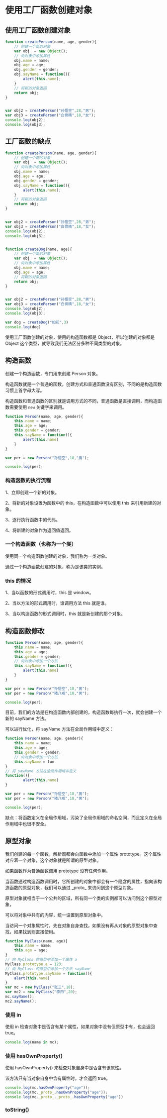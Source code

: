 # 使用工厂函数创建对象

## 使用工厂函数创建对象

```js
function createPerson(name, age, gender){
    // 创建一个新的对象
    var obj  = new Object();
    // 向对象中添加属性
    obj.name = name;
    obj.age = age;
    obj.gender = gender;
    obj.sayName = function(){
        alert(this.name);
    }
    // 将新的对象返回
    return obj;
}


var obj2 = createPerson("孙悟空",28,"男");
var obj3 = createPerson("白骨精",18,"女");
console.log(obj2);
console.log(obj3);
```

## 工厂函数的缺点

```js
function createPerson(name, age, gender){
    // 创建一个新的对象
    var obj  = new Object();
    // 向对象中添加属性
    obj.name = name;
    obj.age = age;
    obj.gender = gender;
    obj.sayName = function(){
        alert(this.name);
    }
    // 将新的对象返回
    return obj;
}


var obj2 = createPerson("孙悟空",28,"男");
var obj3 = createPerson("白骨精",18,"女");
console.log(obj2);
console.log(obj3);


function createDog(name, age){
    // 创建一个新的对象
    var obj  = new Object();
    // 向对象中添加属性
    obj.name = name;
    obj.age = age;
    // 将新的对象返回
    return obj;
}


var obj2 = createPerson("孙悟空",28,"男");
var obj3 = createPerson("白骨精",18,"女");
console.log(obj2);
console.log(obj3);

var dog = createDog("如花",3)
console.log(dog)
```

使用工厂函数创建的对象，使用的构造函数都是 Object，所以创建的对象都是 Object 这个类型，就导致我们无法区分多种不同类型的对象。

## 构造函数

创建一个构造函数，专门用来创建 Person 对象。

构造函数就是一个普通的函数，创建方式和普通函数没有区别，不同的是构造函数习惯上首字母大写。

构造函数和普通函数的区别就是调用方式的不同，普通函数是直接调用，而构造函数需要使用 `new` 关键字来调用。 

```js
function Person(name, age, gender){
    this.name = name;
    this.age = age;
    this.gender = gender;
    this.sayName = function(){
        alert(this.name)
    }
}

var per = new Person("孙悟空",18,"男");

console.log(per);
```

### 构造函数的执行流程

1、立即创建一个新的对象。

2、将新的对象设置为函数中的 this，在构造函数中可以使用 this 来引用新建的对象。

3、逐行执行函数中的代码。

4、将新建的对象作为返回值返回。

### 一个构造函数（也称为一个类）

使用同一个构造函数创建的对象，我们称为一类对象。

通过一个构造函数创建的对象，称为是该类的实例。

### this 的情况

1、当以函数的形式调用时，this 是 window。

2、当以方法的形式调用时，谁调用方法 this 就是谁。

3、当以构造函数的形式调用时，this 就是新创建的那个对象。

## 构造函数修改

```js
function Person(name, age, gender){
    this.name = name;
    this.age = age;
    this.gender = gender;
    // 向对象中添加一个方法
    this.sayName = function(){
        alert(this.name)
    }
}

var per = new Person("孙悟空",18,"男");
var per = new Person("猪八戒",18,"男");

console.log(per);
```

目前，我们的方法是在构造函数内部创建的，构造函数每执行一次，就会创建一个新的 sayName 方法。

可以进行优化，将 sayName 方法在全局作用域中定义：

```js
function Person(name, age, gender){
    this.name = name;
    this.age = age;
    this.gender = gender;
    // 向对象中添加一个方法
    this.sayName = fun
}
// 将 sayName 方法在全局作用域中定义
function(){
        alert(this.name)
}

var per = new Person("孙悟空",18,"男");
var per = new Person("猪八戒",18,"男");

console.log(per);
```

缺点：将函数定义在全局作用域，污染了全局作用域的命名空间，而且定义在全局作用域中也很不安全。

## 原型对象

我们创建的每一个函数，解析器都会向函数中添加一个属性 prototype。这个属性对应着一个对象，这个对象就是所谓的原型对象。

如果函数作为普通函数调用 prototype 没有任何作用。

当函数通过构造函数调用时，它所创建的对象中都会有一个隐含的属性，指向该构造函数的原型对象，我们可以通过  \_proto\_  来访问到这个原型对象。 

原型对象就相当于一个公共的区域，所有同一个类的实例都可以访问到这个原型对象，

可以将对象中共有的内容，统一设置到原型对象中。

当访问一个对象属性时，先在对象自身查找，如果没有再从对象的原型对象中查找，如果找到则直接使用。

```js
function MyClass(name, age){
    this.name = name;
    this.age = age;
}
// 向 MyClass 的原型中添加一个属性 a 
MyClass.prototype.a = 123;
// 向 MyClass 的原型中添加一个方法 sayName
MyClass.prototype.sayName = function(){
    alert(this.name)
}
var mc = new MyClass("张三",18);
var mc2 = new MyClass("李四",20);
mc.sayName();
mc2.sayName();
```

### 使用 in

使用 in 检查对象中是否含有某个属性，如果对象中没有但原型中有，也会返回 true。

```js
console.log(name in mc);
```

### 使用 hasOwnProperty()

使用 hasOwnProperty() 来检查对象自身中是否含有该属性。

该方法只有当对象自身中含有属性时，才会返回 true。

```js
console.log(mc.hasOwnProperty("age"));
console.log(mc._proto_.hasOwnProperty("age"));
console.log(mc._proto_._proto_.hasOwnProperty("age")) 
```

### toString()

